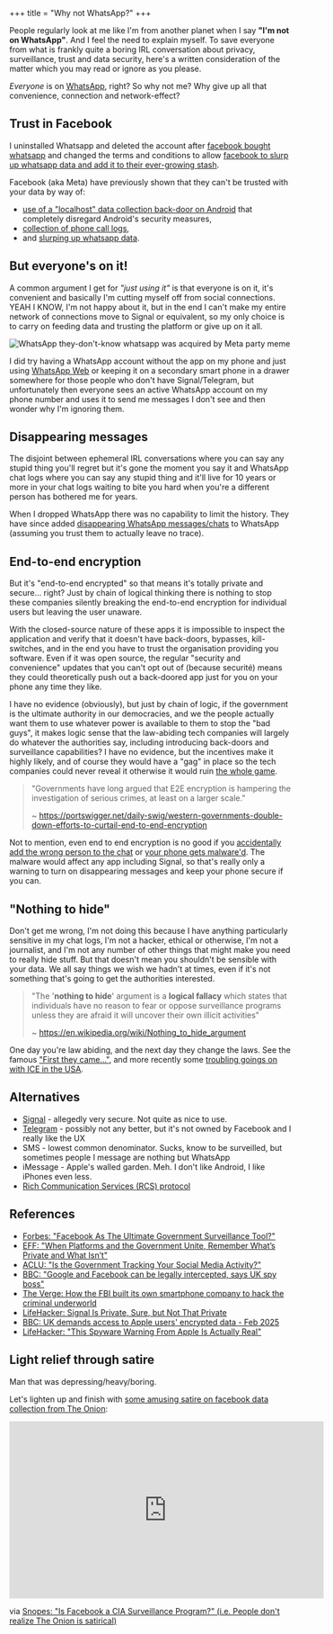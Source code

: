 +++
title = "Why not WhatsApp?"
+++

People regularly look at me like I'm from another planet when I say **"I'm not on WhatsApp"**. And I feel the need to explain myself. To save everyone from what is frankly quite a boring IRL conversation about privacy, surveillance, trust and data security, here's a written consideration of the matter which you may read or ignore as you please.

*Everyone* is on [WhatsApp](https://www.whatsapp.com/), right? So why not me? Why give up all that convenience, connection and network-effect?

## Trust in Facebook

I uninstalled Whatsapp and deleted the account after [facebook bought whatsapp](https://www.forbes.com/sites/parmyolson/2014/10/06/facebook-closes-19-billion-whatsapp-deal/) and changed the terms and conditions to allow [facebook to slurp up whatsapp data and add it to their ever-growing stash](https://arstechnica.com/tech-policy/2021/01/whatsapp-users-must-share-their-data-with-facebook-or-stop-using-the-app/).

Facebook (aka Meta) have previously shown that they can't be trusted with your data by way of:

- [use of a "localhost" data collection back-door on Android](https://www.theregister.com/2025/06/03/meta_pauses_android_tracking_tech/) that completely disregard Android's security measures,
- [collection of phone call logs](https://mashable.com/article/facebook-android-phone-call-data-gathering),
- and [slurping up whatsapp data](https://www.bbc.co.uk/news/business-37485589).

## But everyone's on it!

A common argument I get for _"just using it"_ is that everyone is on it, it's convenient and basically I'm cutting myself off from social connections. YEAH I KNOW, I'm not happy about it, but in the end I can't make my entire network of connections move to Signal or equivalent, so my only choice is to carry on feeding data and trusting the platform or give up on it all.

![WhatsApp they-don't-know whatsapp was acquired by Meta party meme](https://i.imgflip.com/9vau5q.jpg)

I did try having a WhatsApp account without the app on my phone and just using [WhatsApp Web](https://web.whatsapp.com/) or keeping it on a secondary smart phone in a drawer somewhere for those people who don't have Signal/Telegram, but unfortunately then everyone sees an active WhatsApp account on my phone number and uses it to send me messages I don't see and then wonder why I'm ignoring them.

## Disappearing messages

The disjoint between ephemeral IRL conversations where you can say any stupid thing you'll regret but it's gone the moment you say it and WhatsApp chat logs where you can say any stupid thing and it'll live for 10 years or more in your chat logs waiting to bite you hard when you're a different person has bothered me for years.

When I dropped WhatsApp there was no capability to limit the history. They have since added [disappearing WhatsApp messages/chats](https://faq.whatsapp.com/673193694148537) to WhatsApp (assuming you trust them to actually leave no trace).

## End-to-end encryption

But it's "end-to-end encrypted" so that means it's totally private and secure... right? Just by chain of logical thinking there is nothing to stop these companies silently breaking the end-to-end encryption for individual users but leaving the user unaware.

With the closed-source nature of these apps it is impossible to inspect the application and verify that it doesn't have back-doors, bypasses, kill-switches, and in the end you have to trust the organisation providing you software. Even if it was open source, the regular "security and convenience" updates that you can't opt out of (because securité) means they could theoretically push out a back-doored app just for you on your phone any time they like.

I have no evidence (obviously), but just by chain of logic, if the government is the ultimate authority in our democracies, and we the people actually want them to use whatever power is available to them to stop the "bad guys", it makes logic sense that the law-abiding tech companies will largely do whatever the authorities say, including introducing back-doors and surveillance capabilities? I have no evidence, but the incentives make it highly likely, and of course they would have a "gag" in place so the tech companies could never reveal it otherwise it would ruin [the whole game](https://www.theverge.com/2024/5/23/24163389/joseph-cox-dark-wire-fbi-phone-startup-anom-criminals-secure-messaging-decoder-interview).

> "Governments have long argued that E2E encryption is hampering the investigation of serious crimes, at least on a larger scale."
>
> ~ <https://portswigger.net/daily-swig/western-governments-double-down-efforts-to-curtail-end-to-end-encryption>

Not to mention, even end to end encryption is no good if you [accidentally add the wrong person to the chat](https://lifehacker.com/tech/signal-is-private-sure-but-not-that-private) or [your phone gets malware'd](https://lifehacker.com/tech/apple-spyware-warning-is-real). The malware would affect any app including Signal, so that's really only a warning to turn on disappearing messages and keep your phone secure if you can.


## "Nothing to hide"

Don't get me wrong, I'm not doing this because I have anything particularly sensitive in my chat logs, I'm not a hacker, ethical or otherwise, I'm not a journalist, and I'm not any number of other things that might make you need to really hide stuff. But that doesn't mean you shouldn't be sensible with your data. We all say things we wish we hadn't at times, even if it's not something that's going to get the authorities interested.

> "The '**nothing to hide**' argument is a **logical fallacy** which states that individuals have no reason to fear or oppose surveillance programs unless they are afraid it will uncover their own illicit activities"
>
> ~ <https://en.wikipedia.org/wiki/Nothing_to_hide_argument>

One day you're law abiding, and the next day they change the laws. See the famous ["First they came..."](https://en.wikipedia.org/wiki/First_They_Came), and more recently some [troubling goings on with ICE in the USA](https://www.msn.com/en-us/news/us/masked-ice-officers-the-new-calling-card-of-the-trump-administration-s-immigration-crackdown/ar-AA1H9V0c).

## Alternatives

- [Signal](https://signal.org/) - allegedly very secure. Not quite as nice to use.
- [Telegram](https://telegram.org/) - possibly not any better, but it's not owned by Facebook and I really like the UX
- SMS - lowest common denominator. Sucks, know to be surveilled, but sometimes people I message are nothing but WhatsApp
- iMessage - Apple's walled garden. Meh. I don't like Android, I like iPhones even less.
- [Rich Communication Services (RCS) protocol](https://www.androidauthority.com/rcs-iphone-hands-on-3454911/)

## References

- [Forbes: "Facebook As The Ultimate Government Surveillance Tool?"](https://www.forbes.com/sites/kalevleetaru/2018/07/20/facebook-as-the-ultimate-government-surveillance-tool/)
- [EFF: "When Platforms and the Government Unite, Remember What’s Private and What Isn’t"](https://www.eff.org/deeplinks/2025/02/when-platforms-and-government-unite-remember-whats-private-and-what-isnt)
- [ACLU: "Is the Government Tracking Your Social Media Activity?"](https://www.aclu.org/news/national-security/is-the-government-tracking-your-social-media-activity)
- [BBC: "Google and Facebook can be legally intercepted, says UK spy boss"](https://www.bbc.co.uk/news/technology-27887639)
- [The Verge: How the FBI built its own smartphone company to hack the criminal underworld](https://www.theverge.com/2024/5/23/24163389/joseph-cox-dark-wire-fbi-phone-startup-anom-criminals-secure-messaging-decoder-interview)
- [LifeHacker: Signal Is Private, Sure, but Not That Private](https://lifehacker.com/tech/signal-is-private-sure-but-not-that-private)
- [BBC: UK demands access to Apple users' encrypted data - Feb 2025](https://www.bbc.co.uk/news/articles/c20g288yldko)
- [LifeHacker: "This Spyware Warning From Apple Is Actually Real"](https://lifehacker.com/tech/apple-spyware-warning-is-real)

## Light relief through satire

Man that was depressing/heavy/boring.

Let's lighten up and finish with [some amusing satire on facebook data collection from The Onion](https://www.youtube.com/watch?v=juQcZO_WnsI):

<iframe width="560" height="315" src="https://www.youtube.com/embed/juQcZO_WnsI?si=47GA1NG06ut6o7x9" title="YouTube video player" frameborder="0" allow="accelerometer; autoplay; clipboard-write; encrypted-media; gyroscope; picture-in-picture; web-share" referrerpolicy="strict-origin-when-cross-origin" allowfullscreen></iframe>

via [Snopes: "Is Facebook a CIA Surveillance Program?" (i.e. People don't realize The Onion is satirical)](https://www.snopes.com/fact-check/facebook-cia-zuckerberg/)
